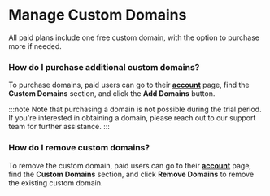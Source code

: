 

# Manage Custom Domains

All paid plans include one free custom domain, with the option to purchase more if needed.

### How do I purchase additional custom domains?

To purchase domains, paid users can go to their [**account**](https://app.flutterflow.io/account) page, find the **Custom Domains** section, and click the **Add Domains** button.
<!-- TODO pricing: Clarify the purchase process for legacy Team owners. 
2. The *Team* owner can buy from the My Organization page. 
3. Click **Add Domains** to buy a new one.-->

:::note
Note that purchasing a domain is not possible during the trial period. If you're interested in obtaining a domain, please reach out to our support team for further assistance.
:::

<!-- TODO pricing: add image-->

### How do I remove custom domains?

To remove the custom domain, paid users can go to their [**account**](https://app.flutterflow.io/account) page, find the **Custom Domains** section, and click **Remove Domains** to remove the existing custom domain.


<!-- TODO pricing: add image-->